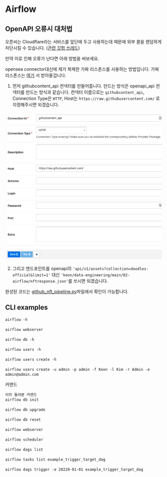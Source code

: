 # Airflow

## OpenAPI 오류시 대처법

오픈씨는 Cloudflare라는 서비스를 앞단에 두고 사용하는데 때문에 외부 콜을 랜덤하게 차단시킬 수 있습니다. ([관련 깃헙 쓰레드](https://github.com/ProjectOpenSea/opensea-js/issues/71))

만약 이로 인해 오류가 난다면 아래 방법을 써보세요. 

opensea connector대신에 제가 복제한 가짜 리스폰스를 사용하는 방법입니다.
가짜 리스폰스는 [여기](https://raw.githubusercontent.com/keon/data-engineering/main/02-airflow/nftresponse.json) 서 받아올겁니다.

1. 먼저 githubcontent_api 컨넥터를 만들어줍니다. 만드는 방식은 openapi_api 컨넥터를 만드는 방식과 같습니다.
컨넥터 이름으로는 `githubcontent_api`, Connection Type은 `HTTP`, Host는 `https://raw.githubusercontent.com/` 로 지정해주시면 되겠습니다.

![githubconnector](./img/githubconnector.png)

2. 그리고 엔드포인트를 openapi의 `'api/v1/assets?collection=doodles-official&limit=1'` 대신  `'keon/data-engineering/main/02-airflow/nftresponse.json'`를 쓰시면 되겠습니다.

완성된 코드는 [github_nft_pipeline.py](./github_nft_pipeline.py)파일에서 확인이 가능합니다.


## CLI examples

```
airflow -h

airflow webserver

airflow db -h

airflow users -h

airflow users create -h

airflow users create -u admin -p admin -f Keon -l Kim -r Admin -e admin@admin.com

```

커맨드

```
이미 돌려본 커맨드
airflow db init 

airflow db upgrade

airflow db reset 

airflow webserver

airflow scheduler

airflow dags list

airflow tasks list example_trigger_target_dag

airflow dags trigger -e 20220-01-01 example_trigger_target_dag
```

